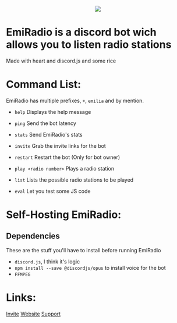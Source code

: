 <p align="center">
  <img src="https://cdn.discordapp.com/attachments/804065774636499006/805668957343973416/5c392064addb03be3dc2bfe6c4e78822.jpg" />
</p>

# EmiRadio is a discord bot wich allows you to listen radio stations
Made with heart and discord.js and some rice

# Command List:
EmiRadio has multiple prefixes, `+`, `emilia` and by mention.

* `help`
Displays the help message

* `ping`
Send the bot latency

* `stats`
Send EmiRadio's stats

* `invite`
Grab the invite links for the bot

* `restart`
Restart the bot (Only for bot owner)

* `play <radio number>`
Plays a radio station

* `list`
Lists the possible radio stations to be played


* `eval`
Let you test some JS code

# Self-Hosting EmiRadio:
## Dependencies
These are the stuff you'll have to install before running EmiRadio

* `discord.js`, I think it's logic
* `npm install --save @discordjs/opus` to install voice for the bot
* `FFMPEG`

# Links:
[Invite](https://discord.com/oauth2/authorize?client_id=777260982513827861&permissions=8&scope=bot)
[Website](https://www.emiradio.eu/)
[Support](https://discord.gg/TCk7CRHxjZ)
